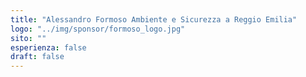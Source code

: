 ```yaml
---
title: "Alessandro Formoso Ambiente e Sicurezza a Reggio Emilia"
logo: "../img/sponsor/formoso_logo.jpg"
sito: ""
esperienza: false
draft: false
---
```


  

  